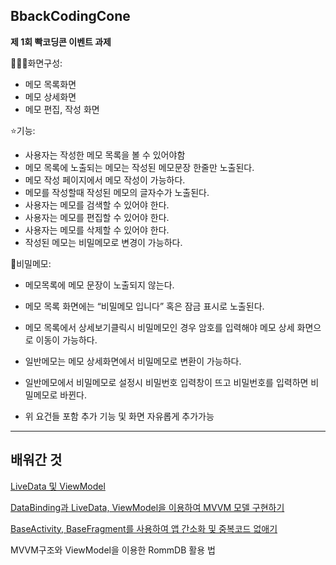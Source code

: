 ## BbackCodingCone
**제 1회 빡코딩콘 이벤트 과제**

👩🏼‍💻화면구성:
- 메모 목록화면
- 메모 상세화면
- 메모 편집, 작성 화면 

⭐️기능:
- 사용자는 작성한 메모 목록을 볼 수 있어야함 
- 메모 목록에 노출되는 메모는 작성된 메모문장 한줄만 노출된다.
- 메모 작성 페이지에서 메모 작성이 가능하다.
- 메모를 작성할때 작성된 메모의 글자수가 노출된다.
- 사용자는 메모를 검색할 수 있어야 한다.
- 사용자는 메모를 편집할 수 있어야 한다.
- 사용자는 메모를 삭제할 수 있어야 한다.
- 작성된 메모는 비밀메모로 변경이 가능하다.

🔐비밀메모: 
- 메모목록에 메모 문장이 노출되지 않는다.
- 메모 목록 화면에는 “비밀메모 입니다” 혹은 잠금 표시로 노출된다.
- 메모 목록에서 상세보기클릭시 비밀메모인 경우 암호를 입력해야 메모 상세 화면으로 이동이 가능하다.
- 일반메모는 메모 상세화면에서 비밀메모로 변환이 가능하다.
- 일반메모에서 비밀메모로 설정시 비밀번호 입력창이 뜨고 비밀번호를 입력하면 비밀메모로 바뀐다.

- 위 요건들 포함 추가 기능 및 화면 자유롭게 추가가능

---

## 배워간 것

[LiveData 및 ViewModel](https://velog.io/@cksgodl/LiveData-%EB%B0%8F-ViewModel)

[DataBinding과 LiveData, ViewModel을 이용하여 MVVM 모델 구현하기](https://velog.io/@cksgodl/DataBinding%EA%B3%BC-LiveData-ViewModel%EC%9D%84-%EC%9D%B4%EC%9A%A9%ED%95%98%EC%97%AC-MVVM-%EB%AA%A8%EB%8D%B8-%EA%B5%AC%ED%98%84%ED%95%98%EA%B8%B0)

[BaseActivity, BaseFragment를 사용하여 앱 간소화 및 중복코드 없애기](https://velog.io/@cksgodl/BaseActivity-BaseFragment%EB%A5%BC-%EC%82%AC%EC%9A%A9%ED%95%98%EC%97%AC-%EC%95%B1-%EA%B0%84%EC%86%8C%ED%99%94-%EB%B0%8F-%EC%A4%91%EB%B3%B5%EC%BD%94%EB%93%9C-%EC%97%86%EC%95%A0%EA%B8%B0)

MVVM구조와 ViewModel을 이용한 RommDB 활용 법


